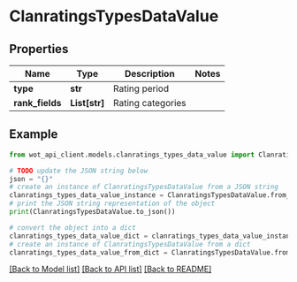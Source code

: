 # ClanratingsTypesDataValue


## Properties

Name | Type | Description | Notes
------------ | ------------- | ------------- | -------------
**type** | **str** | Rating period | 
**rank_fields** | **List[str]** | Rating categories | 

## Example

```python
from wot_api_client.models.clanratings_types_data_value import ClanratingsTypesDataValue

# TODO update the JSON string below
json = "{}"
# create an instance of ClanratingsTypesDataValue from a JSON string
clanratings_types_data_value_instance = ClanratingsTypesDataValue.from_json(json)
# print the JSON string representation of the object
print(ClanratingsTypesDataValue.to_json())

# convert the object into a dict
clanratings_types_data_value_dict = clanratings_types_data_value_instance.to_dict()
# create an instance of ClanratingsTypesDataValue from a dict
clanratings_types_data_value_from_dict = ClanratingsTypesDataValue.from_dict(clanratings_types_data_value_dict)
```
[[Back to Model list]](../README.md#documentation-for-models) [[Back to API list]](../README.md#documentation-for-api-endpoints) [[Back to README]](../README.md)


